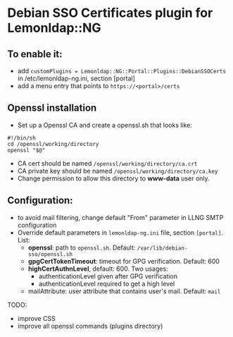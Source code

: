 # Debian SSO Certificates plugin for Lemonldap::NG

## To enable it:

 * add `customPlugins = Lemonldap::NG::Portal::Plugins::DebianSSOCerts` in
   /etc/lemonldap-ng.ini, section [portal]
 * add a menu entry that points to `https://<portal>/certs`

## Openssl installation

 * Set up a Openssl CA and create a openssl.sh that looks like:
```shell
#!/bin/sh
cd /openssl/working/directory
openssl "$@"
```
 * CA cert should be named `/openssl/working/directory/ca.crt`
 * CA private key should be named `/openssl/working/directory/ca.key`
 * Change permission to allow this directory to __www-data__ user only.

## Configuration:
 * to avoid mail filtering, change default "From" parameter in LLNG SMTP
   configuration
 * Override default parameters in `lemonldap-ng.ini` file, section `[portal]`.
   List:
   * **openssl**: path to `openssl.sh`. Default: `/var/lib/debian-sso/openssl.sh`
   * **gpgCertTokenTimeout**: timeout for GPG verification. Default: 600
   * **highCertAuthnLevel**, default: 600. Two usages:
     * authenticationLevel given after GPG verification
     * authenticationLevel required to get a high level
   * mailAttribute: user attribute that contains user's mail. Default: `mail`

TODO:
 * improve CSS
 * improve all openssl commands (plugins directory)
